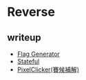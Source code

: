 # Reverse
## writeup
- [Flag Generator](Flag%20Generator)
- [Stateful](Stateful)
- [PixelClicker(賽候補解)](PixelClicker)

